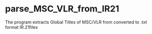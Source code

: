 # parse_MSC_VLR_from_IR21
The program extracts Global Titles of MSC/VLR from converted to .txt format IR.21files
